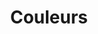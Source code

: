 ---
layout: redirect.njk
tags: page
key: colors_fr
title: Couleurs
alternativetitle: Les couleurs des CFF.
redirect: /de/foundation/colors/base-colors/
parent: foundation_fr
order: 2
---